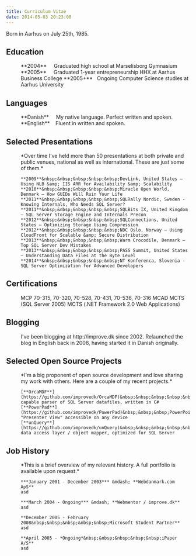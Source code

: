 ```yaml
---
title: Curriculum Vitae
date: 2014-05-03 20:23:00
---
```

Born in Aarhus on July 25th, 1985.

## Education
<div style="margin-left: 40px">
	**2004**&nbsp;&nbsp;&nbsp;&nbsp;&nbsp;Graduated high school at Marselisborg Gymnasium
	**2005**&nbsp;&nbsp;&nbsp;&nbsp;&nbsp;Graduated 1-year entrepreneurship HHX at Aarhus Business College
	**2005+**&nbsp;&nbsp;&nbsp;Ongoing Computer Science studies at Aarhus University
</div>

## Languages
<div style="margin-left: 40px">
	**Danish**&nbsp;&nbsp;&nbsp;&nbsp;&nbsp;My native language. Perfect written and spoken.
	**English**&nbsp;&nbsp;&nbsp;&nbsp;Fluent in written and spoken.
</div>

## Selected Presentations
<div style="margin-left: 40px">
	*Over time I've held more than 50 presentations at both private and public venues, national as well as international. These are just some of them.*

	**2009**&nbsp;&nbsp;&nbsp;&nbsp;&nbsp;DevLink, United States – Using NLB &amp; IIS ARR for Availability &amp; Scalability
	**2010**&nbsp;&nbsp;&nbsp;&nbsp;&nbsp;Miracle Open World, Denmark – How GUIDs Will Ruin Your Life
	**2011**&nbsp;&nbsp;&nbsp;&nbsp;&nbsp;SQLRally Nordic, Sweden - Knowing Internals, Who Needs SQL Server?
	**2011**&nbsp;&nbsp;&nbsp;&nbsp;&nbsp;SQLBits IX, United Kingdom – SQL Server Storage Engine and Internals Precon
	**2012**&nbsp;&nbsp;&nbsp;&nbsp;&nbsp;SQLConnections, United States – Optimizing Storage Using Compression
	**2012**&nbsp;&nbsp;&nbsp;&nbsp;&nbsp;NDC Oslo, Norway – Using CloudFront for Scalable &amp; Secure Distribution
	**2013**&nbsp;&nbsp;&nbsp;&nbsp;&nbsp;Warm Crocodile, Denmark – Top SQL Server Dev Mistakes
	**2013**&nbsp;&nbsp;&nbsp;&nbsp;&nbsp;PASS Summit, United States – Understanding Data Files at the Byte Level
	**2014**&nbsp;&nbsp;&nbsp;&nbsp;&nbsp;NT Konferenca, Slovenia - SQL Server Optimization for Advanced Developers
</div>

## Certifications
<div style="margin-left: 40px">
	MCP 70-315, 70-320, 70-528, 70-431, 70-536, 70-316
	MCAD
	MCTS (SQL Server 2005)
	MCTS (.NET Framework 2.0 Web Applications)
</div>

## Blogging
<div style="margin-left: 40px">
	I've been blogging at http://improve.dk since 2002. Relaunched the blog in English back in 2006, having started it in Danish originally.
</div>

## Selected Open Source Projects
<div style="margin-left: 40px">
	*I'm a big proponent of open source development and love sharing my work with others. Here are a couple of my recent projects.*

	[**OrcaMDF**](https://github.com/improvedk/OrcaMDF)&nbsp;&nbsp;&nbsp;&nbsp;&nbsp;Fully capable parser of SQL Server datafiles, written in C#
	[**PowerPad**](https://github.com/improvedk/PowerPad)&nbsp;&nbsp;&nbsp;PowerPoint "Presenter View" accessible on any device
	[**unQuery**](https://github.com/improvedk/unQuery)&nbsp;&nbsp;&nbsp;&nbsp;&nbsp;&nbsp;Micro data access layer / object mapper, optimized for SQL Server
</div>

## Job History
<div style="margin-left: 40px">
	*This is a brief overview of my relevant history. A full portfolio is available upon request.*

	***January 2001 - December 2003*** &mdash; **Webdanmark.com ApS**
	asd

	***March 2004 - Ongoing*** &mdash; **Webmentor / improve.dk**
	asd

	**December 2005 - February 2008&nbsp;&nbsp;&nbsp;&nbsp;&nbsp;Microsoft Student Partner**
	asd

	**April 2005 - *Ongoing*&nbsp;&nbsp;&nbsp;&nbsp;&nbsp;iPaper A/S**
	asd
</div>